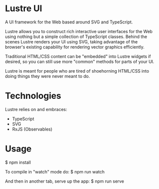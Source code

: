 # Lustre UI
A UI framework for the Web based around SVG and TypeScript.

Lustre allows you to construct rich interactive user interfaces for the Web using nothing but a simple collection of TypeScript classes. Behind the scenes Lustre renders your UI using SVG, taking advantage of the browser's existing capability for rendering vector graphics efficiently.

Traditional HTML/CSS content can be "embedded" into Lustre widgets if desired, so you can still use more "common" methods for parts of your UI.

Lustre is meant for people who are tired of shoehorning HTML/CSS into doing things they were never meant to do.

# Technologies
Lustre relies on and embraces:

* TypeScript
* SVG
* RxJS (Observables)

# Usage
$ npm install

To compile in "watch" mode do:
$ npm run watch

And then in another tab, serve up the app:
$ npm run serve
